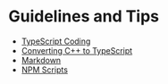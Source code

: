 # Guidelines and Tips

* [TypeScript Coding](typescript-coding-guidelines.md)
* [Converting C++ to TypeScript](tips-for-converting-c++.md)
* [Markdown](markdown-intro.md)
* [NPM Scripts](npm-scripts-guidelines.md)

<!-- TODO: decide what to do with "semantic-versioning-guidelines.md" -->
